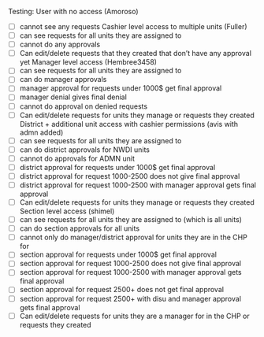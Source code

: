 Testing:
 User with no access (Amoroso)
 - [ ] cannot see any requests
 Cashier level access to multiple units (Fuller)
 - [ ] can see requests for all units they are assigned to
 - [ ] cannot do any approvals
 - [ ] Can edit/delete requests that they created that don’t have any approval yet
 Manager level access (Hembree3458)
 - [ ] can see requests for all units they are assigned to
 - [ ] can do manager approvals
 - [ ] manager approval for requests under 1000$ get final approval
 - [ ] manager denial gives final denial
 - [ ] cannot do approval on denied requests
 - [ ] Can edit/delete requests for units they manage or requests they created
 District + additional unit access with cashier permissions (avis with admn added)
 - [ ] can see requests for all units they are assigned to
 - [ ] can do district approvals for NWDI units
 - [ ] cannot do approvals for ADMN unit
 - [ ] district approval for requests under 1000$ get final approval
 - [ ] district approval for request 1000-2500 does not give final approval
 - [ ] district approval for request 1000-2500 with manager approval gets final approval 
 - [ ] Can edit/delete requests for units they manage or requests they created
 Section level access (shimel)
 - [ ] can see requests for all units they are assigned to (which is all units)
 - [ ] can do section approvals for all units
 - [ ] cannot only do manager/district approval for units they are in the CHP for
 - [ ] section approval for requests under 1000$ get final approval
 - [ ] section approval for request 1000-2500 does not give final approval
 - [ ] section approval for request 1000-2500 with manager approval gets final approval 
 - [ ] section approval for request 2500+ does not get final approval
 - [ ] section approval for request 2500+ with disu and manager approval gets final approval
 - [ ] Can edit/delete requests for units they are a manager for in the CHP or requests they created
